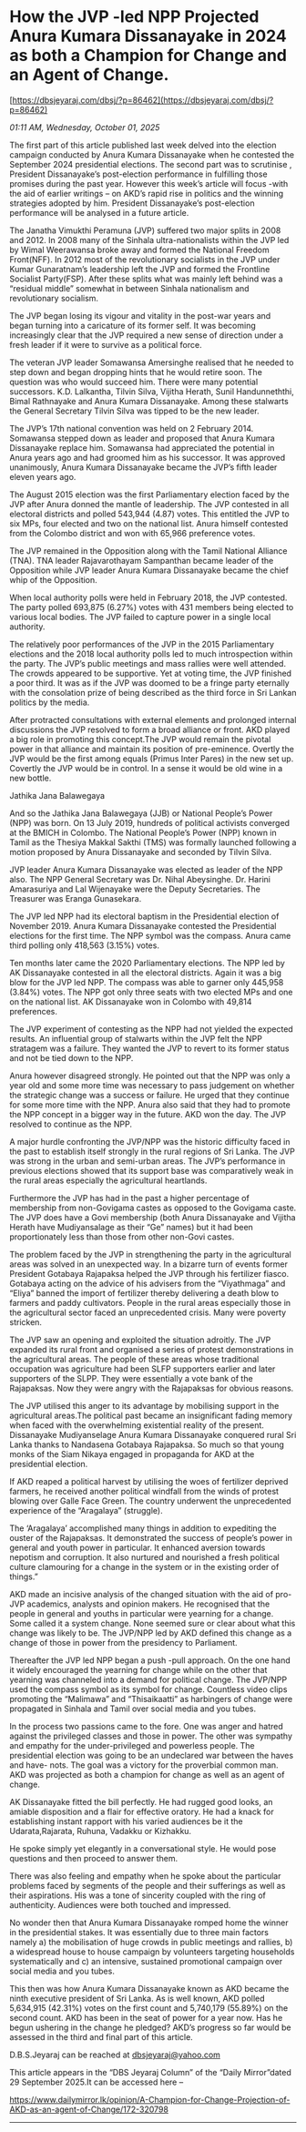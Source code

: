 # How the JVP -led NPP Projected  Anura Kumara Dissanayake  in 2024  as  both a Champion for Change and an Agent of Change.

[https://dbsjeyaraj.com/dbsj/?p=86462](https://dbsjeyaraj.com/dbsj/?p=86462)

*01:11 AM, Wednesday, October 01, 2025*

The first part of this article published last week   delved  into the election campaign conducted  by Anura Kumara Dissanayake when he contested the  September 2024 presidential elections. The second part was to scrutinise , President Dissanayake’s post-election performance in fulfilling those promises during the past year. However this week’s article   will   focus -with the aid of earlier writings –  on AKD’s  rapid rise in politics  and the winning  strategies adopted by him. President Dissanayake’s post-election performance will be analysed in a future article.

The Janatha  Vimukthi Peramuna (JVP) suffered two major splits in 2008 and 2012. In 2008 many of the Sinhala ultra-nationalists within the JVP led by Wimal Weerawansa broke away and formed the National Freedom Front(NFF). In 2012  most of the revolutionary socialists in the JVP  under Kumar Gunaratnam’s leadership left the JVP and formed the Frontline Socialist Party(FSP). After these splits  what was  mainly  left  behind was a “residual  middle” somewhat in between   Sinhala nationalism and revolutionary socialism.

The JVP began losing its vigour and vitality  in the post-war years and began turning into a caricature of its former self.  It was becoming increasingly clear that the JVP required a  new sense of direction under a fresh leader if it were to survive as a political force.

The veteran  JVP leader Somawansa Amersinghe realised that  he needed to step down and began dropping hints that he would retire soon. The question was who would succeed him.  There were many potential successors. K.D. Lalkantha, Tilvin Silva, Vijitha Herath, Sunil Handunneththi,  Bimal Rathnayake and Anura Kumara Dissanayake. Among these stalwarts  the General Secretary Tilvin Silva was tipped to be the new leader.

The  JVP’s 17th national convention was held on 2 February 2014. Somawansa stepped down as leader and proposed that  Anura Kumara Dissanayake replace him. Somawansa had appreciated the potential in Anura years ago and had groomed  him as his successor. It was approved unanimously, Anura Kumara  Dissanayake became the JVP’s fifth leader eleven years ago.

The August 2015 election was the first Parliamentary election faced by the JVP after Anura donned the mantle of leadership. The JVP contested in all electoral districts and polled 543,944 (4.87) votes. This entitled the JVP to six MPs, four elected and two on the national list. Anura himself contested from the Colombo district and won with 65,966 preference votes.

The JVP remained in the Opposition along with the Tamil National Alliance (TNA). TNA leader Rajavarothayam Sampanthan became leader of the Opposition while JVP leader Anura Kumara Dissanayake became the chief whip of the Opposition.

When local authority polls were held in February 2018, the JVP contested. The party polled 693,875 (6.27%) votes with 431 members being elected to various local bodies. The JVP failed to capture power in a single local authority.

The relatively poor performances of the JVP in the 2015 Parliamentary elections and the 2018 local authority polls led to much introspection within the party. The JVP’s public meetings and mass rallies were well attended. The crowds appeared to be supportive. Yet at voting time, the JVP finished a poor third. It was as if the JVP was doomed to be a fringe party eternally with the consolation prize of being described as the third force in Sri Lankan politics by the media.

After protracted consultations with external elements and prolonged internal discussions the JVP resolved to form a broad alliance or front. AKD played a big role in promoting this concept.The JVP would remain the pivotal power in that alliance and maintain its position of pre-eminence. Overtly the JVP would be the first among equals (Primus Inter Pares) in the new set up. Covertly the JVP would be in control. In a sense it would be old wine in a new bottle.

Jathika Jana Balawegaya

And so the Jathika Jana Balawegaya (JJB) or National People’s Power (NPP) was born. On 13 July 2019, hundreds of political activists converged at the BMICH in Colombo. The National People’s Power (NPP) known in Tamil as the Thesiya Makkal Sakthi (TMS) was formally launched following a motion proposed by Anura Dissanayake and seconded by Tilvin Silva.

JVP leader Anura Kumara Dissanayake was elected as leader of the NPP also. The NPP General Secretary was Dr. Nihal Abeysinghe. Dr. Harini Amarasuriya and Lal Wijenayake were the Deputy Secretaries. The Treasurer was Eranga Gunasekara.

The JVP led NPP had its electoral baptism in the Presidential election of November 2019. Anura Kumara Dissanayake contested the Presidential elections for the first time. The NPP symbol was the compass. Anura came third polling only 418,563 (3.15%) votes.

Ten months later came the 2020 Parliamentary elections. The NPP led by AK Dissanayake contested in all the electoral districts. Again it was a big blow for the JVP led NPP. The compass was able to garner only 445,958 (3.84%) votes. The NPP got only three seats with two elected MPs and one on the national list. AK Dissanayake won in Colombo with 49,814 preferences.

The JVP experiment of contesting as the NPP had not yielded the expected results. An influential group of stalwarts within the JVP felt the NPP stratagem was a failure. They wanted the JVP to revert to its former status and not be tied down to the NPP.

Anura however disagreed strongly. He pointed out that the NPP was only a year old and some more time was necessary to pass judgement on whether the strategic change was a success or failure. He urged that they continue for some more time with the NPP. Anura also said that they had to promote the NPP concept in a bigger way in the future. AKD won the day. The JVP resolved to continue as the NPP.

A major hurdle confronting the JVP/NPP  was the historic difficulty faced in the past  to establish itself strongly  in  the rural regions of Sri Lanka. The JVP was strong in the urban and semi-urban areas. The JVP’s performance in previous elections showed that its support base was comparatively weak in the rural areas especially the agricultural heartlands.

Furthermore the JVP has  had in the past  a higher percentage of membership from non-Govigama castes as opposed to the Govigama caste. The JVP does have a Govi membership (both Anura Dissanayake and Vijitha Herath have Mudiyansalage as their “Ge” names) but it had been proportionately less than those from  other non-Govi castes.

The problem faced by the JVP in strengthening the party in the agricultural areas was solved in an unexpected way. In a bizarre turn of events former President Gotabaya Rajapaksa  helped the JVP through his fertilizer fiasco. Gotabaya acting on the advice of his advisers from the “Viyathmaga” and “Eliya” banned the import of fertilizer  thereby delivering  a death blow to farmers and paddy cultivators. People in the rural areas especially those in the agricultural sector faced an unprecedented crisis. Many were poverty stricken.

The JVP saw an opening and exploited the situation adroitly. The JVP expanded its rural front and organised  a series of protest demonstrations in the agricultural areas. The people of these areas whose traditional occupation was agriculture  had been SLFP supporters earlier and later supporters of the SLPP. They were essentially a vote bank of the Rajapaksas. Now they were angry with the Rajapaksas for obvious reasons.

The JVP utilised this anger to its advantage by mobilising  support in the agricultural areas.The political past became an insignificant fading memory when faced with the overwhelming  existential reality of the present. Dissanayake Mudiyanselage Anura Kumara Dissanayake conquered rural Sri Lanka thanks to Nandasena Gotabaya Rajapaksa. So much so that young monks of the Siam Nikaya engaged in propaganda for AKD at the presidential election.

If AKD reaped a political harvest by utilising the woes of fertilizer deprived farmers, he received another political windfall from the winds of protest blowing over Galle Face Green. The country underwent the unprecedented experience of the “Aragalaya” (struggle).

The ‘Aragalaya’ accomplished many things in addition to expediting the ouster of the Rajapaksas. It  demonstrated the success of people’s power in general and youth power in particular. It  enhanced aversion towards nepotism and corruption. It  also nurtured and nourished a fresh political culture clamouring for a change in the system or in the  existing order of things.”

AKD  made an incisive analysis of the changed situation with the aid of pro-JVP academics, analysts and opinion makers. He recognised that the people in general and youths in particular were yearning for a change. Some called it a system change. None seemed sure or clear about what this change was likely to be. The JVP/NPP led by AKD defined this change as a change of  those in power from the presidency to Parliament.

Thereafter the JVP led NPP began a push -pull approach. On the one hand it widely encouraged  the yearning for change  while on the other that yearning was channeled into a demand for political change. The JVP/NPP used the  compass symbol as its symbol for change. Countless video  clips promoting the “Malimawa” and “Thisaikaatti” as harbingers of change were propagated in Sinhala and Tamil  over social media and you tubes.

In the process two passions came to the fore. One was anger and hatred  against the privileged classes and those in power.  The other was sympathy and empathy for the under-privileged and powerless people. The presidential election was going to be an undeclared war between the haves and have- nots. The goal was a victory for the  proverbial common man. AKD was projected as both a  champion  for change  as well as an agent of change.

AK Dissanayake fitted the bill perfectly. He had rugged good looks, an amiable disposition and a flair for effective oratory. He had a knack for establishing instant rapport with his varied audiences be it the Udarata,Rajarata, Ruhuna, Vadakku or Kizhakku.

He spoke simply yet elegantly in a conversational style. He would pose questions and then proceed to answer them.

There was also feeling and empathy when he spoke about the particular problems faced by segments of the people  and their sufferings as well as their aspirations. His was a tone of sincerity coupled with the ring of authenticity. Audiences were both touched and impressed.

No wonder then that Anura Kumara Dissanayake  romped home the winner in the presidential stakes. It was essentially due to three main factors namely a) the mobilisation of huge crowds in public meetings and rallies, b) a widespread house to house campaign by volunteers targeting households  systematically and c) an intensive, sustained promotional campaign over social media and you tubes.

This then was how Anura Kumara Dissanayake known as AKD  became  the ninth executive  president of Sri Lanka. As is well known, AKD polled 5,634,915 (42.31%) votes on the first count and 5,740,179 (55.89%) on the second count. AKD has been in the seat of power for a year now.  Has he begun ushering in the change he pledged? AKD’s progress so far would be assessed in the third and final part of this article.

D.B.S.Jeyaraj can be reached at dbsjeyaraj@yahoo.com

This article appears in the “DBS Jeyaraj Column” of the “Daily Mirror”dated 29 September 2025.It can be accessed here –

https://www.dailymirror.lk/opinion/A-Champion-for-Change-Projection-of-AKD-as-an-agent-of-Change/172-320798

**********************************************************************

